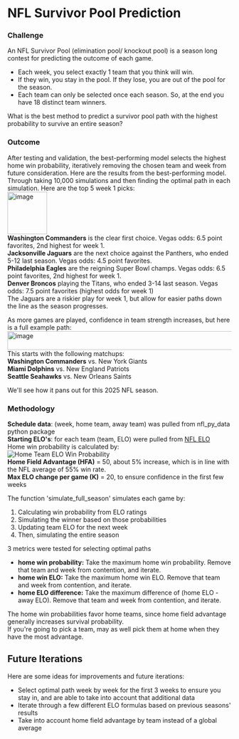 # NFL Survivor Pool Prediction  

### Challenge  
An NFL Survivor Pool (elimination pool/ knockout pool) is a season long contest for predicting the outcome of each game.  
 - Each week, you select exactly 1 team that you think will win.
 - If they win, you stay in the pool.  If they lose, you are out of the pool for the season.
 - Each team can only be selected once each season.  So, at the end you have 18 distinct team winners.
  
What is the best method to predict a survivor pool path with the highest probability to survive an entire season?

### Outcome  
After testing and validation, the best-performing model selects the highest home win probability, iteratively removing the chosen team and week from future consideration.
Here are the results from the best-performing model.  
Through taking 10,000 simulations and then finding the optimal path in each simulation.  Here are the top 5 week 1 picks:    
<img width="89" height="95" alt="image" src="https://github.com/user-attachments/assets/d99769a3-0659-455b-8194-752a003e9bec" />  
**Washington Commanders** is the clear first choice.  Vegas odds: 6.5 point favorites, 2nd highest for week 1.  
**Jacksonville Jaguars** are the next choice against the Panthers, who ended 5-12 last season.  Vegas odds: 4.5 point favorites.  
**Philadelphia Eagles**  are the reigning Super Bowl champs.  Vegas odds: 6.5 point favorites, 2nd highest for week 1.  
**Denver Broncos** playing the Titans, who ended 3-14 last season.  Vegas odds: 7.5 point favorites (highest odds for week 1)  
The Jaguars are a riskier play for week 1, but allow for easier paths down the line as the season progresses.  

As more games are played, confidence in team strength increases, but here is a full example path:
<img width="1017" height="42" alt="image" src="https://github.com/user-attachments/assets/8d0c537a-4281-4ae2-a530-81c195d672b9" />  
This starts with the following matchups:  
**Washington Commanders** vs. New York Giants  
**Miami Dolphins** vs. New England Patriots  
**Seattle Seahawks** vs. New Orleans Saints  

We'll see how it pans out for this 2025 NFL season.

### Methodology  
**Schedule data**: (week, home team, away team) was pulled from nfl_py_data python package  
**Starting ELO's**: for each team (team, ELO) were pulled from [NFL ELO](https://www.nfeloapp.com/nfl-power-ratings/)  
Home win probability is calculated by:    
![Home Team ELO Win Probability](https://latex.codecogs.com/svg.image?&space;P=\frac{1}{1&plus;10^{\frac{awayELO-homeELO&plus;HomeFieldAdvantage}{400}}})  
**Home Field Advantage (HFA)** = 50, about 5% increase, which is in line with the NFL average of 55% win rate.  
**Max ELO change per game (K)** = 20, to ensure confidence in the first few weeks  

The function 'simulate_full_season' simulates each game by:  
1. Calculating win probability from ELO ratings
2. Simulating the winner based on those probabilities
3. Updating team ELO for the next week
4. Then, simulating the entire season

3 metrics were tested for selecting optimal paths
 - **home win probability:**  Take the  maximum home win probability.  Remove that team and week from contention, and iterate.  
 - **home win ELO:**  Take the maximum home win ELO.  Remove that team and week from contention, and iterate.  
 - **home ELO difference:** Take the maximum difference of (home ELO - away ELO).  Remove that team and week from contention, and iterate.

The home win probabilities favor home teams, since home field advantage generally increases survival probability.  
If you're going to pick a team, may as well pick them at home when they have the most advantage.  

## Future Iterations  
Here are some ideas for improvements and future iterations:  
 - Select optimal path week by week for the first 3 weeks to ensure you stay in, and are able to take into account that additional data
 - Iterate through a few different ELO formulas based on previous seasons' results
 - Take into account home field advantage by team instead of a global average
